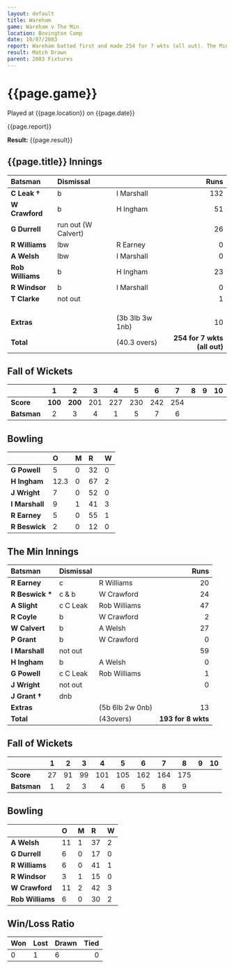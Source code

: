 ```yaml
---
layout: default
title: Wareham
game: Wareham v The Min
location: Bovington Camp
date: 10/07/2003
report: Wareham batted first and made 254 for 7 wkts (all out). The Min replied with 193 for 8 wkts when time ran out
result: Match Drawn
parent: 2003 Fixtures
---
```


# {{page.game}}

Played at {{page.location}} on {{page.date}}

{{page.report}}

**Result:** {{page.result}}

## {{page.title}} Innings

| Batsman | Dismissal |  | Runs |
|:---|:---|---|---:|
| **C Leak &#8224;** | b | I Marshall | 132 |
| **W Crawford** | b | H Ingham | 51 |
| **G Durrell** | run out (W Calvert) |  | 26 |
| **R Williams** | lbw | R Earney | 0 |
| **A Welsh** | lbw | I Marshall | 0 |
| **Rob Williams** | b | H Ingham | 23 |
| **R Windsor** | b | I Marshall | 0 |
| **T Clarke** | not out |  | 1 |
|  |  |  |  |
|  |  |  |  |
|  |  |  |  |
| **Extras** | | (3b 3lb 3w 1nb) | 10 |
| **Total** | | (40.3 overs) | **254 for 7 wkts (all out)** |

## Fall of Wickets

| | 1 | 2 | 3 | 4 | 5 | 6 | 7 | 8 | 9 | 10 |
|---|:---:|:---:|:---:|:---:|:---:|:---:|:---:|:---:|:---:|:---:|
| **Score** | **100** | **200** | 201 | 227 | 230 | 242 | 254 |  |  |  |
| **Batsman** | 2 | 3 | 4 | 1 | 5 | 7 | 6 |  |  |  |

## Bowling

| | O | M | R | W |
|---|:---|:---|:---|:---|
| **G Powell** | 5 | 0 | 32 | 0 |
| **H Ingham** | 12.3 | 0 | 67 | 2 |
| **J Wright** | 7 | 0 | 52 | 0 |
| **I Marshall** | 9 | 1 | 41 | 3 |
| **R Earney** | 5 | 0 | 55 | 1 |
| **R Beswick** | 2 | 0 | 12 | 0 |

## The Min Innings

| Batsman | Dismissal |  | Runs |
|:---|:---|---|---:|
| **R Earney** | c | R Williams | 20 |
| **R Beswick &#42;** | c & b | W Crawford | 24 |
| **A Slight** | c C Leak | Rob Williams | 47 |
| **R Coyle** | b | W Crawford | 2 |
| **W Calvert** | b | A Welsh | 27 |
| **P Grant** | b | W Crawford | 0 |
| **I Marshall** | not out |  | 59 |
| **H Ingham** | b | A Welsh | 0 |
| **G Powell** | c C Leak | Rob Williams | 1 |
| **J Wright** | not out |  | 0 |
| **J Grant &#8224;** | dnb |  |  |
| **Extras** | | (5b 6lb 2w 0nb) | 13 |
| **Total** | | (43overs) | **193 for 8 wkts** |

## Fall of Wickets

| | 1 | 2 | 3 | 4 | 5 | 6 | 7 | 8 | 9 | 10 |
|---|:---:|:---:|:---:|:---:|:---:|:---:|:---:|:---:|:---:|:---:|
| **Score** | 27 | 91 | 99 | 101 | 105 | 162 | 164 | 175 |  |  |
| **Batsman** | 1 | 2 | 3 | 4 | 6 | 5 | 8 | 9 |  |  |

## Bowling

| | O | M | R | W |
|---|:---|:---|:---|:---|
| **A Welsh** | 11 | 1 | 37 | 2 |
| **G Durrell** | 6 | 0 | 17 | 0 |
| **R Williams** | 6 | 0 | 41 | 1 |
| **R Windsor** | 3 | 1 | 15 | 0 |
| **W Crawford** | 11 | 2 | 42 | 3 |
| **Rob Williams** | 6 | 0 | 30 | 2 |

## Win/Loss Ratio

| Won | Lost | Drawn | Tied |
|:---|:---|:---|---:|
| 0 | 1 | 6 | 0 |